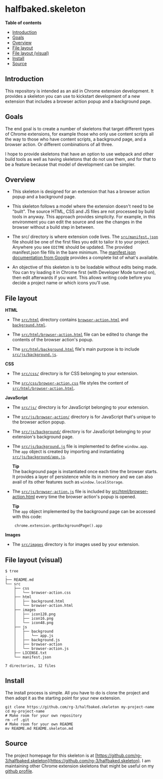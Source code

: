 # halfbaked.skeleton

**Table of contents**

* <a href='#introduction'>Introduction</a>
* <a href='#goals'>Goals</a>
* <a href='#overview'>Overview</a>
* <a href='#file-layout'>File layout</a>
* <a href='#file-layout-visual'>File layout (visual)</a>
* <a href='#install'>Install</a>
* <a href='#source'>Source</a>


## <a id='introduction'>Introduction</a>

This repository is intended as an aid in Chrome extension development.
It provides a skeleton you can use to kickstart development of a new
extension that includes a browser action popup and a background page.

## <a id='goals'>Goals</a>

The end goal is to create a number of skeletons that target different types
of Chrome extensions, for example those who only use content scripts all the way
to those who have content scripts, a background page, and a browser action. Or
different combinations of all three.

I hope to provide skeletons that have an option to use webpack and other build tools
as well as having skeletons that do not use them, and for that to be a feature
because that model of development can be simpler.

## <a id='overview'>Overview</a>

* This skeleton is designed for an extension that has a browser action popup
  and a background page.

* This skeleton follows a model where the extension doesn't need to be "built".
  The source HTML, CSS and JS files are not processed by build tools in anyway.
  This approach provides simplicity. For example, in this environment you can
  edit the source and see the changes in the browser without a build step in
  between.

* The src/ directory is where extension code lives. The [`src/manifest.json`](src/manifest.json)
  file should be one of the first files you edit to tailor it to your project.
  Anywhere you see `EDITME` should be updated. The provided manifest.json file
  fills in the bare minimum. The [manifest.json documentation from Google](https://developer.chrome.com/extensions/manifest)
  provides a complete list of what's available.

* An objective of this skeleton is to be loadable without edits
  being made. You can try loading it in Chrome first (with Developer Mode turned on),
  then edit afterwards if you want. This allows writing code before you decide
  a project name or which icons you'll use.

## <a id='file-layout'> File layout </a>

**HTML**

* The [`src/html`](/src/html) directory contains [`browser-action.html`](src/html/browser-action.html) and
  [`background.html`](src/html/background.html).

* The [`src/html/browser-action.html`](src/html/browser-action.html) file can be edited to change
  the contents of the browser action's popup.

* The [`src/html/background.html`](src/html/background.html) file's main purpose is to include
  [`src/js/background.js`](/src/js/background.js).

**CSS**

* The [`src/css/`](/src/css) directory is for CSS belonging to your extension.

* The [`src/css/browser-action.css`](/src/css/browser-action.css) file styles the content of 
  [`src/html/browser-action.html`](/src/html/browser-action.html).

**JavaScript**

 * The [`src/js/`](/src/js) directory is for JavaScript belonging to your extension.

 * The [`src/js/browser-action/`](src/js/browser-action) directory is for JavaScript
   that's unique to the browser action popup.

  * The [`src/js/background/`](src/js/background) directory is for JavaScript
    belonging to your extension's background page.

 * The [`src/js/background.js`](src/js/background.js) file is implemented to
   define `window.app`.  
   The `app` object is created by importing and instantiating 
   [`src/js/background/app.js`](src/js/background/app.js).

   **Tip**  
   The background page is instantiated once each time the browser starts. It provides 
   a layer of persistence while its in memory and we can also avail of its other 
   features such as `window.localStorage`.

 * The [`src/js/browser-action.js`](src/js/browser-action.js) file is included
   by [src/html/browser-action.html](src/html/browser-action.html) every time 
   the browser action's popup is opened.

   **Tip**  
   The `app` object implemented by the background page can be accessed with this code: 
   
        chrome.extension.getBackgroundPage().app


**Images**

* The [`src/images`](src/images) directory is for images used by your extension.

## <a id='file-layout-visual'>File layout (visual)</a>

    $ tree
    .
    ├── README.md
    └── src
        ├── css
        │   └── browser-action.css
        ├── html
        │   ├── background.html
        │   └── browser-action.html
        ├── images
        │   ├── icon128.png
        │   ├── icon16.png
        │   └── icon48.png
        ├── js
        │   ├── background
        │   │   └── app.js
        │   ├── background.js
        │   ├── browser-action
        │   └── browser-action.js
        ├── LICENSE.txt
        └── manifest.json

    7 directories, 12 files


## <a id='install'> Install </a>

The install process is simple. All you have to do is clone the project and
then adopt it as the starting point for your new extension.

    git clone https://github.com/rg-3/halfbaked.skeleton my-project-name
    cd my-project-name
    # Make room for your own repository
    rm -rf .git
    # Make room for your own README
    mv README.md README.skeleton.md


## <a id='source'>Source</a>

The project homepage for this skeleton is at [https://github.com/rg-3/halfbaked.skeleton](https://github.com/rg-3/halfbaked.skeleton).
I am maintaining other Chrome extension skeletons that might be useful on my [github profile](https://github.com/rg-3).
